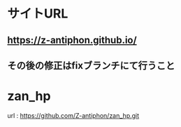 # サイトURL
## https://z-antiphon.github.io/

## その後の修正はfixブランチにて行うこと


# zan_hp
url : https://github.com/Z-antiphon/zan_hp.git

